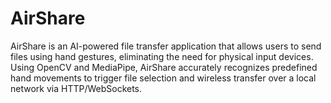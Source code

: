 # AirShare
AirShare is an AI-powered file transfer application that allows users to send files using hand gestures, eliminating the need for physical input devices. Using OpenCV and MediaPipe, AirShare accurately recognizes predefined hand movements to trigger file selection and wireless transfer over a local network via HTTP/WebSockets.
